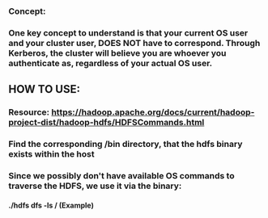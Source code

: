 ### Concept:

### One key concept to understand is that your current OS user and your cluster user, DOES NOT have to correspond. Through Kerberos, the cluster will believe you are whoever you authenticate as, regardless of your actual OS user.

## HOW TO USE:

### Resource: https://hadoop.apache.org/docs/current/hadoop-project-dist/hadoop-hdfs/HDFSCommands.html

### Find the corresponding /bin directory, that the hdfs binary exists within the host

### Since we possibly don't have available OS commands to traverse the HDFS, we use it via the binary:

#### ./hdfs dfs -ls / (Example)
